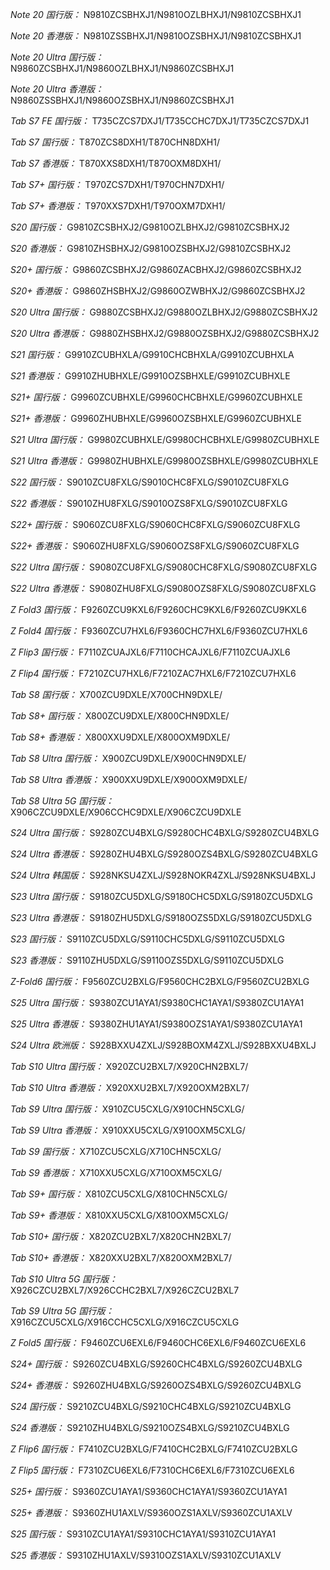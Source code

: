 *Note 20 国行版：*
N9810ZCSBHXJ1/N9810OZLBHXJ1/N9810ZCSBHXJ1

*Note 20 香港版：*
N9810ZSSBHXJ1/N9810OZSBHXJ1/N9810ZCSBHXJ1

*Note 20 Ultra 国行版：*
N9860ZCSBHXJ1/N9860OZLBHXJ1/N9860ZCSBHXJ1

*Note 20 Ultra 香港版：*
N9860ZSSBHXJ1/N9860OZSBHXJ1/N9860ZCSBHXJ1

*Tab S7 FE 国行版：*
T735CZCS7DXJ1/T735CCHC7DXJ1/T735CZCS7DXJ1

*Tab S7 国行版：*
T870ZCS8DXH1/T870CHN8DXH1/

*Tab S7 香港版：*
T870XXS8DXH1/T870OXM8DXH1/

*Tab S7+ 国行版：*
T970ZCS7DXH1/T970CHN7DXH1/

*Tab S7+ 香港版：*
T970XXS7DXH1/T970OXM7DXH1/

*S20 国行版：*
G9810ZCSBHXJ2/G9810OZLBHXJ2/G9810ZCSBHXJ2

*S20 香港版：*
G9810ZHSBHXJ2/G9810OZSBHXJ2/G9810ZCSBHXJ2

*S20+ 国行版：*
G9860ZCSBHXJ2/G9860ZACBHXJ2/G9860ZCSBHXJ2

*S20+ 香港版：*
G9860ZHSBHXJ2/G9860OZWBHXJ2/G9860ZCSBHXJ2

*S20 Ultra 国行版：*
G9880ZCSBHXJ2/G9880OZLBHXJ2/G9880ZCSBHXJ2

*S20 Ultra 香港版：*
G9880ZHSBHXJ2/G9880OZSBHXJ2/G9880ZCSBHXJ2

*S21 国行版：*
G9910ZCUBHXLA/G9910CHCBHXLA/G9910ZCUBHXLA

*S21 香港版：*
G9910ZHUBHXLE/G9910OZSBHXLE/G9910ZCUBHXLE

*S21+ 国行版：*
G9960ZCUBHXLE/G9960CHCBHXLE/G9960ZCUBHXLE

*S21+ 香港版：*
G9960ZHUBHXLE/G9960OZSBHXLE/G9960ZCUBHXLE

*S21 Ultra 国行版：*
G9980ZCUBHXLE/G9980CHCBHXLE/G9980ZCUBHXLE

*S21 Ultra 香港版：*
G9980ZHUBHXLE/G9980OZSBHXLE/G9980ZCUBHXLE

*S22 国行版：*
S9010ZCU8FXLG/S9010CHC8FXLG/S9010ZCU8FXLG

*S22 香港版：*
S9010ZHU8FXLG/S9010OZS8FXLG/S9010ZCU8FXLG

*S22+ 国行版：*
S9060ZCU8FXLG/S9060CHC8FXLG/S9060ZCU8FXLG

*S22+ 香港版：*
S9060ZHU8FXLG/S9060OZS8FXLG/S9060ZCU8FXLG

*S22 Ultra 国行版：*
S9080ZCU8FXLG/S9080CHC8FXLG/S9080ZCU8FXLG

*S22 Ultra 香港版：*
S9080ZHU8FXLG/S9080OZS8FXLG/S9080ZCU8FXLG

*Z Fold3 国行版：*
F9260ZCU9KXL6/F9260CHC9KXL6/F9260ZCU9KXL6

*Z Fold4 国行版：*
F9360ZCU7HXL6/F9360CHC7HXL6/F9360ZCU7HXL6

*Z Flip3 国行版：*
F7110ZCUAJXL6/F7110CHCAJXL6/F7110ZCUAJXL6

*Z Flip4 国行版：*
F7210ZCU7HXL6/F7210ZAC7HXL6/F7210ZCU7HXL6

*Tab S8 国行版：*
X700ZCU9DXLE/X700CHN9DXLE/

*Tab S8+ 国行版：*
X800ZCU9DXLE/X800CHN9DXLE/

*Tab S8+ 香港版：*
X800XXU9DXLE/X800OXM9DXLE/

*Tab S8 Ultra 国行版：*
X900ZCU9DXLE/X900CHN9DXLE/

*Tab S8 Ultra 香港版：*
X900XXU9DXLE/X900OXM9DXLE/

*Tab S8 Ultra 5G 国行版：*
X906CZCU9DXLE/X906CCHC9DXLE/X906CZCU9DXLE

*S24 Ultra 国行版：*
S9280ZCU4BXLG/S9280CHC4BXLG/S9280ZCU4BXLG

*S24 Ultra 香港版：*
S9280ZHU4BXLG/S9280OZS4BXLG/S9280ZCU4BXLG

*S24 Ultra 韩国版：*
S928NKSU4ZXLJ/S928NOKR4ZXLJ/S928NKSU4BXLJ

*S23 Ultra 国行版：*
S9180ZCU5DXLG/S9180CHC5DXLG/S9180ZCU5DXLG

*S23 Ultra 香港版：*
S9180ZHU5DXLG/S9180OZS5DXLG/S9180ZCU5DXLG

*S23 国行版：*
S9110ZCU5DXLG/S9110CHC5DXLG/S9110ZCU5DXLG

*S23 香港版：*
S9110ZHU5DXLG/S9110OZS5DXLG/S9110ZCU5DXLG

*Z-Fold6 国行版：*
F9560ZCU2BXLG/F9560CHC2BXLG/F9560ZCU2BXLG

*S25 Ultra 国行版：*
S9380ZCU1AYA1/S9380CHC1AYA1/S9380ZCU1AYA1

*S25 Ultra 香港版：*
S9380ZHU1AYA1/S9380OZS1AYA1/S9380ZCU1AYA1

*S24 Ultra 欧洲版：*
S928BXXU4ZXLJ/S928BOXM4ZXLJ/S928BXXU4BXLJ

*Tab S10 Ultra 国行版：*
X920ZCU2BXL7/X920CHN2BXL7/

*Tab S10 Ultra 香港版：*
X920XXU2BXL7/X920OXM2BXL7/

*Tab S9 Ultra 国行版：*
X910ZCU5CXLG/X910CHN5CXLG/

*Tab S9 Ultra 香港版：*
X910XXU5CXLG/X910OXM5CXLG/

*Tab S9  国行版：*
X710ZCU5CXLG/X710CHN5CXLG/

*Tab S9  香港版：*
X710XXU5CXLG/X710OXM5CXLG/

*Tab S9+ 国行版：*
X810ZCU5CXLG/X810CHN5CXLG/

*Tab S9+ 香港版：*
X810XXU5CXLG/X810OXM5CXLG/

*Tab S10+ 国行版：*
X820ZCU2BXL7/X820CHN2BXL7/

*Tab S10+ 香港版：*
X820XXU2BXL7/X820OXM2BXL7/

*Tab S10 Ultra 5G 国行版：*
X926CZCU2BXL7/X926CCHC2BXL7/X926CZCU2BXL7

*Tab S9 Ultra 5G 国行版：*
X916CZCU5CXLG/X916CCHC5CXLG/X916CZCU5CXLG

*Z Fold5 国行版：*
F9460ZCU6EXL6/F9460CHC6EXL6/F9460ZCU6EXL6

*S24+ 国行版：*
S9260ZCU4BXLG/S9260CHC4BXLG/S9260ZCU4BXLG

*S24+ 香港版：*
S9260ZHU4BXLG/S9260OZS4BXLG/S9260ZCU4BXLG

*S24 国行版：*
S9210ZCU4BXLG/S9210CHC4BXLG/S9210ZCU4BXLG

*S24 香港版：*
S9210ZHU4BXLG/S9210OZS4BXLG/S9210ZCU4BXLG

*Z Flip6 国行版：*
F7410ZCU2BXLG/F7410CHC2BXLG/F7410ZCU2BXLG

*Z Flip5 国行版：*
F7310ZCU6EXL6/F7310CHC6EXL6/F7310ZCU6EXL6

*S25+ 国行版：*
S9360ZCU1AYA1/S9360CHC1AYA1/S9360ZCU1AYA1

*S25+ 香港版：*
S9360ZHU1AXLV/S9360OZS1AXLV/S9360ZCU1AXLV

*S25 国行版：*
S9310ZCU1AYA1/S9310CHC1AYA1/S9310ZCU1AYA1

*S25 香港版：*
S9310ZHU1AXLV/S9310OZS1AXLV/S9310ZCU1AXLV

